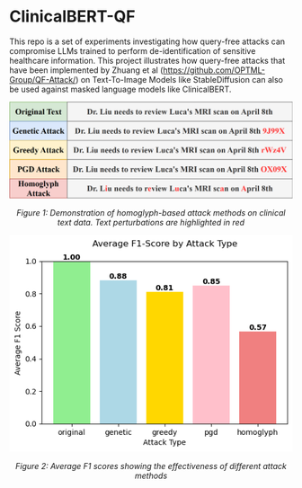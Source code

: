 # ClinicalBERT-QF
This repo is a set of experiments investigating how query-free attacks can compromise LLMs trained to perform de-identification of sensitive healthcare information. This project illustrates how query-free attacks that have been implemented by Zhuang et al (https://github.com/OPTML-Group/QF-Attack/) on Text-To-Image Models like StableDiffusion can also be used against masked language models like ClinicalBERT.

<div align="center">
  <img src="/images/homoglyph.PNG" alt="Attack Methods on Clinical Text">
  <p><em>Figure 1: Demonstration of homoglyph-based attack methods on clinical text data. Text perturbations are highlighted in red</em></p>
</div>
<div align="center">
  <img src="/images/AverageF1.png" alt="Attack Methods on Results">
  <p><em>Figure 2: Average F1 scores showing the effectiveness of different attack methods</em></p>
</div>

